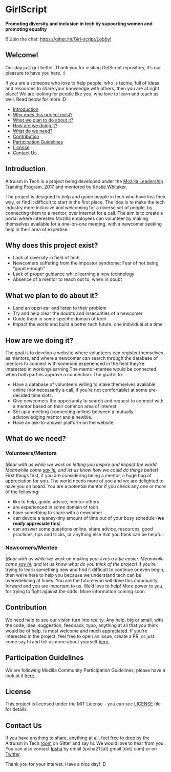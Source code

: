 # GirlScript

**Promoting diversity and inclusion in tech by supoorting women and promoting equality**
 
 [![Join the chat: https://gitter.im/Girl-script/Lobby]

## Welcome! 
Our day just got better. Thank you for visiting GirlScript repository, it’s our pleasure to have you here. :)

If you are a someone who love to help people, who is techie, full of ideas and resources to share your knowledge with others, then you are at right place! We are looking for people like you, who love to learn and teach as well. Read below for more :D

* [Introduction](#introduction)
* [Why does this project exist?](#why-does-this-project-exist)
* [What we plan to do about it?](#what-we-plan-to-do-about-it)
* [How are we doing it?](#how-are-we-doing-it)
* [What do we need?](#what-do-we-need)
* [Contribution](#contribution)
* [Participation Guidelines](#participation-guidelines)
* [License](#license)
* [Contact Us](#contact-us)

## Introduction
Altruism in Tech is a project being developed under the [Mozilla Leadership Training Program, 2017](https://mozilla.teachable.com/p/mozilla-open-leadership-training-series) and mentored by [Kristie Whitaker.](https://github.com/KirstieJane)

The project is designed to help and guide people in tech who have lost their way, or find it difficult to start in the first place. The idea is to make the tech industry more inclusive and welcoming for a diverse set of people, by connecting them to a mentor, over internet for a call. The aim is to create a portal where interested Mozilla employees can volunteer by making themselves available for a one-on-one meeting, with a newcomer seeking help in their area of expertise.

## Why does this project exist?
- Lack of diversity in field of tech
- Newcomers suffering from the impostor syndrome: Fear of not being “good enough”
- Lack of proper guidance while learning a new technology
- Absence of a mentor to reach out to, when in doubt 

## What we plan to do about it?
- Lend an open ear and listen to their problem
- Try and help clear the doubts and insecurities of a newcomer
- Guide them in some specific domain of tech
- Impact the world and build a better tech future, one individual at a time

## How are we doing it?
The goal is to develop a website where volunteers can register themselves as mentors, and where a newcomer can search through the database of mentors to connect with someone experienced in the field they're interested in working/learning.The mentor-mentee would be connected when both parties approve a connection. The goal is to:
- Have a database of volunteers willing to make themselves available online (not necessarily a call, if you’re not comfortable) at some pre-decided time slots.
- Give newcomers the opportunity to search and request to connect with a mentor based on their common area of interest.
- Set up a meeting (connecting online) between a mutually acknowledging mentor and a newbie.
- Have an ask-to-answer platform on the website.

## What do we need?

### Volunteers/Mentors
*(Bear with us while we work on letting you inspire and impact the world. Meanwhile come [say hi](https://gitter.im/AltruismInTech/Lobby#), and let us know how we could do things better)*
First things first, if you are considering being a mentor, a huge hug of appreciation for you. The world needs more of you and we are delighted to have you on board. 
You are a potential mentor if you check any one or more of the following:
- like to help, guide, advice, mentor others
- are experienced in some domain of tech
- have something to share with a newcomer
- can devote a teensy-tiny amount of time out of your busy schedule (**we *really* appreciate this**)
- can answer some questions online, share advice, resources, good practices, tips and tricks, or anything else that you think can be helpful.

### Newcomers/Mentee
*(Bear with us while we work on making your lives a little easier. Meanwhile come [say hi](https://gitter.im/AltruismInTech/Lobby#), and let us know what do you think of the project)*
If you’re trying to learn something new and find it difficult to continue or even begin, then we’re here to help you because we understand tech can be overwhelming at times. You are the future who will drive this community forward and you are important to us. We’d love to help! More power to you, for trying to fight against the odds.
More information coming soon. 

## Contribution
We need help to see our vision turn into reality. Any help, big or small, with the code, idea, suggestion, feedback, typo, anything at all that you think would be of help, is most welcome and much appreciated.
If you’re interested in the project, feel free to open an issue, create a PR, or just come say hi and tell us more about yourself [here.](https://github.com/ipsha21/altruism-in-tech/issues/3) 

## Participation Guidelines
We are following Mozilla Community Participation Guidelines, please have a look at it [here.](https://www.mozilla.org/en-US/about/governance/policies/participation/) 

## License
This project is licensed under the MIT License - you can see [LICENSE](https://github.com/ipsha21/altruism-in-tech/blob/master/LICENSE) file for details.

## Contact Us
If you have anything to share, anything at all, feel free to drop by the Altruism in Tech [room](https://gitter.im/AltruismInTech/Lobby#) on Gitter and say hi. We would love to hear from you. You can also contact [Ipsha](https://github.com/ipsha21) by email (ipsha21 [at] gmail [dot] com) or on [Twitter](https://twitter.com/ipsha21).

Thank you for your interest. Have a nice day! :D


